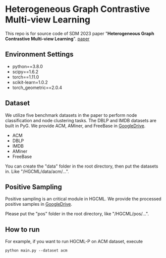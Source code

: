 # Heterogeneous Graph Contrastive Multi-view Learning

This repo is for source code of SDM 2023 paper "**Heterogeneous Graph Contrastive Multi-view Learning**". [paper](https://arxiv.org/abs/2210.00248)

## Environment Settings

* python==3.8.0
* scipy==1.6.2
* torch==1.11.0
* scikit-learn=1.0.2
* torch_geometric==2.0.4

## Dataset

We utilize five benchmark datasets in the paper to perform node classification and node clustering tasks. The DBLP and IMDB datasets are built in PyG. We provide ACM, AMiner, and FreeBase in [GoogleDrive](https://drive.google.com/drive/folders/1kJfrSP-bMF3MZ8GJx_pHdmWOnq5Rv2R3?usp=sharing). 

* ACM
* DBLP
* IMDB
* AMiner
* FreeBase

You can create the "data" folder in the root directory, then put the datasets in. Like "/HGCML/data/acm/...". 
 
## Positive Sampling

Positive sampling is an critical module in HGCML. We provide the processed positive samples in [GoogleDrive](https://drive.google.com/drive/folders/1kJfrSP-bMF3MZ8GJx_pHdmWOnq5Rv2R3?usp=sharing).

Please put the "pos" folder in the root directory, like "/HGCML/pos/...". 

## How to run

For example, if you want to run HGCML-P on ACM dataset, execute

```
python main.py --dataset acm
```
